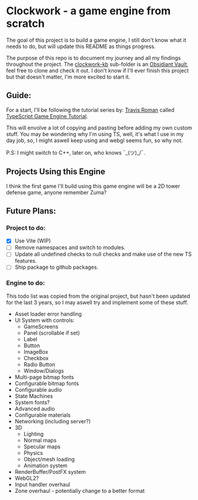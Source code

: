 # Clockwork - a game engine from scratch

The goal of this project is to build a game engine, I still don't know what it needs to do, but will update this README as things progress.

The purpose of this repo is to document my journey and all my findings throughout the project. The [clockwork-kb](./clockwork-kb) sub-folder is an [Obsidiant Vault](https://obsidian.md/), feel free to clone and check it out. I don't know if I'll ever finish this project but that doesn't matter, I'm more excited to start it.

## Guide:

For a start, I'll be following the tutorial series by: [Travis Roman](https://github.com/travisvroman) called [TypeScript Game Engine Tutorial](https://www.youtube.com/playlist?list=PLv8Ddw9K0JPiTHLMQw31Yh4qyTAcHRnJx).

This will envolve a lot of copying and pasting before adding my own custom stuff. You may be wondering why I'm using TS, well, it's what I use in my day job, so, I might aswell keep using and webgl seems fun, so why not.

P.S: I might switch to C++, later on, who knows ¯\_(ツ)_/¯.

## Projects Using this Engine

I think the first game I'll build using this game engine will be a 2D tower defense game, anyone remember Zuma?

## Future Plans:

### Project to do:

-[x] Use Vite (WIP)
-[ ] Remove namespaces and switch to modules.
-[ ] Update all undefined checks to null checks and make use of the new TS features.
-[ ] Ship package to github packages.

### Engine to do:

This todo list was copied from the original project, but hasn't been updated for the last 3 years, so I may aswell try and implement some of these stuff.

- Asset loader error handling
- UI System with controls:
    - GameScreens
    - Panel (scrollable if set)
    - Label
    - Button
    - ImageBox
    - Checkbox
    - Radio Button
    - Window/Dialogs
- Multi-page bitmap fonts
- Configurable bitmap fonts
- Configurable audio
- State Machines
- System fonts?
- Advanced audio
- Configurable materials
- Networking (including server?)
- 3D
    - Lighting
    - Normal maps
    - Specular maps
    - Physics
    - Object/mesh loading
    - Animation system
- RenderBuffer/PostFX system
- WebGL2?
- Input handler overhaul
- Zone overhaul - potentially change to a better format